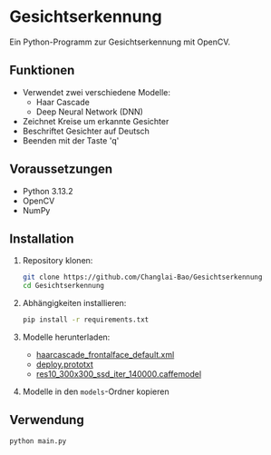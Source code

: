 # Gesichtserkennung

Ein Python-Programm zur Gesichtserkennung mit OpenCV.

## Funktionen
- Verwendet zwei verschiedene Modelle:
  - Haar Cascade
  - Deep Neural Network (DNN)
- Zeichnet Kreise um erkannte Gesichter
- Beschriftet Gesichter auf Deutsch
- Beenden mit der Taste 'q'

## Voraussetzungen
- Python 3.13.2
- OpenCV
- NumPy

## Installation
1. Repository klonen:
   ```bash
   git clone https://github.com/Changlai-Bao/Gesichtserkennung
   cd Gesichtserkennung
   ```

2. Abhängigkeiten installieren:
   ```bash
   pip install -r requirements.txt
   ```

3. Modelle herunterladen:
   - [haarcascade_frontalface_default.xml](https://github.com/opencv/opencv/blob/master/data/haarcascades/haarcascade_frontalface_default.xml)
   - [deploy.prototxt](https://github.com/opencv/opencv/blob/master/samples/dnn/face_detector/deploy.prototxt)
   - [res10_300x300_ssd_iter_140000.caffemodel](https://github.com/opencv/opencv_3rdparty/raw/dnn_samples_face_detector_20170830/res10_300x300_ssd_iter_140000.caffemodel)

4. Modelle in den `models`-Ordner kopieren

## Verwendung
```bash
python main.py
```
